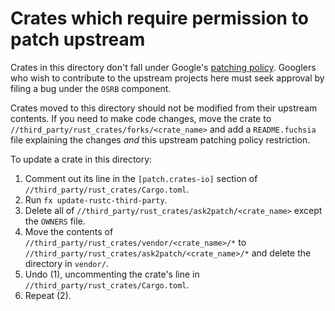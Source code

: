 # Crates which require permission to patch upstream

Crates in this directory don't fall under Google's [patching policy]. Googlers who wish to
contribute to the upstream projects here must seek approval by filing a bug under the `OSRB`
component.

Crates moved to this directory should not be modified from their upstream contents. If you need to
make code changes, move the crate to `//third_party/rust_crates/forks/<crate_name>` and add a
`README.fuchsia` file explaining the changes *and* this upstream patching policy restriction.

To update a crate in this directory:

1. Comment out its line in the `[patch.crates-io]` section of `//third_party/rust_crates/Cargo.toml`.
2. Run `fx update-rustc-third-party`.
3. Delete all of `//third_party/rust_crates/ask2patch/<crate_name>` except the `OWNERS` file.
4. Move the contents of `//third_party/rust_crates/vendor/<crate_name>/*` to
   `//third_party/rust_crates/ask2patch/<crate_name>/*` and delete the directory in `vendor/`.
5. Undo (1), uncommenting the crate's line in `//third_party/rust_crates/Cargo.toml`.
6. Repeat (2).

[patching policy]: https://opensource.google/docs/patching/
